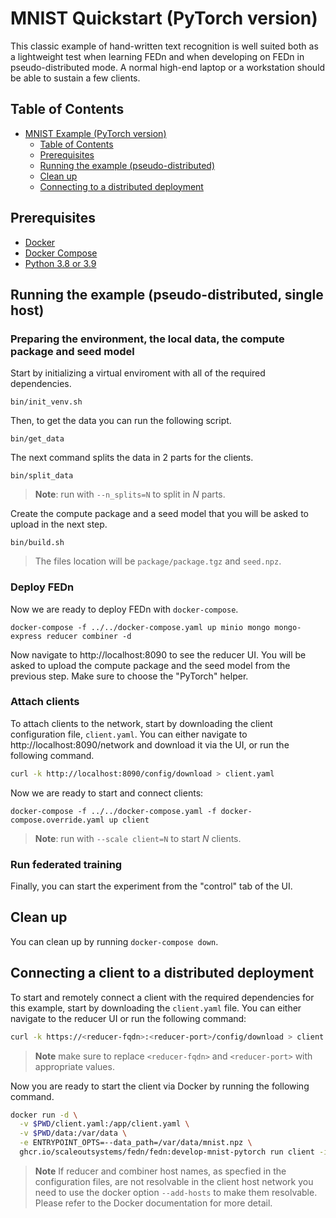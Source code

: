 # MNIST Quickstart (PyTorch version)
This classic example of hand-written text recognition is well suited both as a lightweight test when learning FEDn and when developing on FEDn in pseudo-distributed mode. A normal high-end laptop or a workstation should be able to sustain a few clients. 

## Table of Contents
- [MNIST Example (PyTorch version)](#mnist-example-pytorch-version)
  - [Table of Contents](#table-of-contents)
  - [Prerequisites](#prerequisites)
  - [Running the example (pseudo-distributed)](#running-the-example-pseudo-distributed)
  - [Clean up](#clean-up)
  - [Connecting to a distributed deployment](#connecting-to-a-distributed-deployment)

## Prerequisites
- [Docker](https://docs.docker.com/get-docker)
- [Docker Compose](https://docs.docker.com/compose/install)
- [Python 3.8 or 3.9](https://www.python.org/downloads)

## Running the example (pseudo-distributed, single host)

### Preparing the environment, the local data, the compute package and seed model
Start by initializing a virtual enviroment with all of the required dependencies.
```
bin/init_venv.sh
```

Then, to get the data you can run the following script.
```
bin/get_data
```

The next command splits the data in 2 parts for the clients.
```
bin/split_data
```
> **Note**: run with `--n_splits=N` to split in *N* parts.

Create the compute package and a seed model that you will be asked to upload in the next step.
```
bin/build.sh
```
> The files location will be `package/package.tgz` and `seed.npz`.

### Deploy FEDn 
Now we are ready to deploy FEDn with `docker-compose`.
```
docker-compose -f ../../docker-compose.yaml up minio mongo mongo-express reducer combiner -d
```

Now navigate to http://localhost:8090 to see the reducer UI. You will be asked to upload the compute package and the seed model from the previous step. Make sure to choose the "PyTorch" helper.

### Attach clients 
To attach clients to the network, start by downloading the client configuration file, `client.yaml`. You can either navigate to http://localhost:8090/network and download it via the UI, or run the following command.

```bash
curl -k http://localhost:8090/config/download > client.yaml
```

Now we are ready to start and connect clients: 
```
docker-compose -f ../../docker-compose.yaml -f docker-compose.override.yaml up client
```
> **Note**: run with `--scale client=N` to start *N* clients.

### Run federated training 
Finally, you can start the experiment from the "control" tab of the UI.

## Clean up
You can clean up by running `docker-compose down`.

## Connecting a client to a distributed deployment
To start and remotely connect a client with the required dependencies for this example, start by downloading the `client.yaml` file. You can either navigate to the reducer UI or run the following command:

```bash
curl -k https://<reducer-fqdn>:<reducer-port>/config/download > client.yaml
```
> **Note** make sure to replace `<reducer-fqdn>` and `<reducer-port>` with appropriate values.

Now you are ready to start the client via Docker by running the following command.

```bash
docker run -d \
  -v $PWD/client.yaml:/app/client.yaml \
  -v $PWD/data:/var/data \
  -e ENTRYPOINT_OPTS=--data_path=/var/data/mnist.npz \
  ghcr.io/scaleoutsystems/fedn/fedn:develop-mnist-pytorch run client -in client.yaml
```
> **Note** If reducer and combiner host names, as specfied in the configuration files, are not resolvable in the client host network you need to use the docker option `--add-hosts` to make them resolvable. Please refer to the Docker documentation for more detail.
